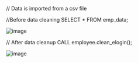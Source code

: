 // Data is imported from a csv file

//Before data cleaning
SELECT * FROM emp_data;
 
![image](https://github.com/user-attachments/assets/8f4589f9-6ee4-44e0-9174-c615eef7e3f1)

// After data cleanup
CALL employee.clean_elogin();

![image](https://github.com/user-attachments/assets/715b0226-b3a4-405e-85a4-b3c30de530a2)

